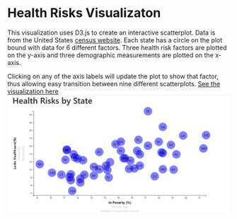# Health Risks Visualizaton
This visualization uses D3.js to create an interactive scatterplot. Data is from the United States [census website](https://factfinder.census.gov/faces/nav/jsf/pages/searchresults.xhtml "Census Fact Finder search"). Each state has a circle on the plot bound with data for 6 different factors. Three health risk factors are plotted on the y-axis and three demographic measurements are plotted on the x-axis. 

Clicking on any of the axis labels will update the plot to show that factor, thus allowing easy transition between nine different scatterplots. 
[See the visualization here](https://barrytik.github.io/Health-Risks/ "Visit the interactive plot!")
![Screenshot of the visualization](Screenshot.png)
